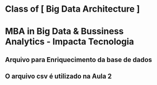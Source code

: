 # Class of [ Big Data Architecture ] 
# MBA in Big Data & Bussiness Analytics - Impacta Tecnologia

## Arquivo para Enriquecimento da base de dados
## O arquivo csv é utilizado na Aula 2

